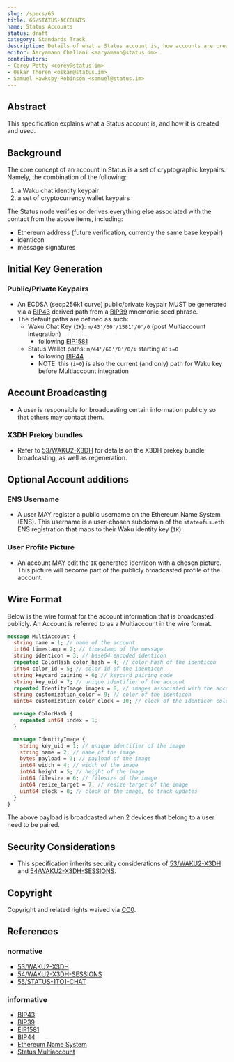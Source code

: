 ```yaml
---
slug: /specs/65
title: 65/STATUS-ACCOUNTS
name: Status Accounts
status: draft
category: Standards Track
description: Details of what a Status account is, how accounts are created, and how accounts are used.
editor: Aaryamann Challani <aaryamann@status.im>
contributors:
- Corey Petty <corey@status.im>
- Oskar Thorén <oskar@status.im>
- Samuel Hawksby-Robinson <samuel@status.im>
---
```


## Abstract

This specification explains what a Status account is, and how it is created and used.

## Background

The core concept of an account in Status is a set of cryptographic keypairs. Namely, the combination of the following:
1. a Waku chat identity keypair
1. a set of cryptocurrency wallet keypairs

The Status node verifies or derives everything else associated with the contact from the above items, including:
- Ethereum address (future verification, currently the same base keypair)
- identicon
- message signatures

## Initial Key Generation
### Public/Private Keypairs 
- An ECDSA (secp256k1 curve) public/private keypair MUST be generated via a [BIP43](https://github.com/bitcoin/bips/blob/master/bip-0043.mediawiki) derived path from a [BIP39](https://github.com/bitcoin/bips/blob/master/bip-0039.mediawiki) mnemonic seed phrase.
- The default paths are defined as such:
    - Waku Chat Key (`IK`): `m/43'/60'/1581'/0'/0`  (post Multiaccount integration)
        - following [EIP1581](https://github.com/ethereum/EIPs/blob/master/EIPS/eip-1581.md)
    - Status Wallet paths: `m/44'/60'/0'/0/i` starting at `i=0`
        - following [BIP44](https://github.com/bitcoin/bips/blob/master/bip-0044.mediawiki)
        - NOTE: this (`i=0`) is also the current (and only) path for Waku key before Multiaccount integration

## Account Broadcasting
- A user is responsible for broadcasting certain information publicly so that others may contact them.

### X3DH Prekey bundles
- Refer to [53/WAKU2-X3DH](/spec/53) for details on the X3DH prekey bundle broadcasting, as well as regeneration.

## Optional Account additions

### ENS Username
- A user MAY register a public username on the Ethereum Name System (ENS).  This username is a user-chosen subdomain of the `stateofus.eth` ENS registration that maps to their Waku identity key (`IK`). 

### User Profile Picture
- An account MAY edit the `IK` generated identicon with a chosen picture.  This picture will become part of the publicly broadcasted profile of the account.

<!-- TODO: Elaborate on wallet account and multiaccount -->

## Wire Format

Below is the wire format for the account information that is broadcasted publicly.
An Account is referred to as a Multiaccount in the wire format.

```proto
message MultiAccount {
  string name = 1; // name of the account
  int64 timestamp = 2; // timestamp of the message
  string identicon = 3; // base64 encoded identicon
  repeated ColorHash color_hash = 4; // color hash of the identicon
  int64 color_id = 5; // color id of the identicon
  string keycard_pairing = 6; // keycard pairing code
  string key_uid = 7; // unique identifier of the account
  repeated IdentityImage images = 8; // images associated with the account
  string customization_color = 9; // color of the identicon
  uint64 customization_color_clock = 10; // clock of the identicon color, to track updates

  message ColorHash {
    repeated int64 index = 1;
  }

  message IdentityImage {
    string key_uid = 1; // unique identifier of the image
    string name = 2; // name of the image
    bytes payload = 3; // payload of the image
    int64 width = 4; // width of the image
    int64 height = 5; // height of the image
    int64 filesize = 6; // filesize of the image
    int64 resize_target = 7; // resize target of the image
    uint64 clock = 8; // clock of the image, to track updates
  }
}
```

The above payload is broadcasted when 2 devices that belong to a user need to be paired.

## Security Considerations

- This specification inherits security considerations of [53/WAKU2-X3DH](/spec/53) and [54/WAKU2-X3DH-SESSIONS](/spec/54).

## Copyright

Copyright and related rights waived via [CC0](https://creativecommons.org/publicdomain/zero/1.0/).

## References

### normative

- [53/WAKU2-X3DH](/spec/53)
- [54/WAKU2-X3DH-SESSIONS](/spec/54)
- [55/STATUS-1TO1-CHAT](/spec/55)

### informative

- [BIP43](https://github.com/bitcoin/bips/blob/master/bip-0043.mediawiki)
- [BIP39](https://github.com/bitcoin/bips/blob/master/bip-0039.mediawiki)
- [EIP1581](https://github.com/ethereum/EIPs/blob/master/EIPS/eip-1581.md)
- [BIP44](https://github.com/bitcoin/bips/blob/master/bip-0044.mediawiki)
- [Ethereum Name System](https://ens.domains/)
- [Status Multiaccount](/spec/63)
